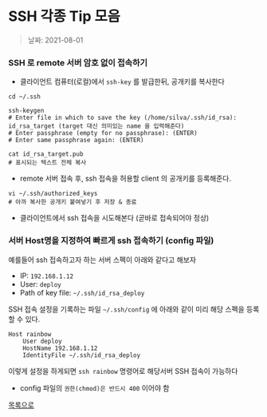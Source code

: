 # SSH 각종 Tip 모음

> 날짜: 2021-08-01


### SSH 로 remote 서버 암호 없이 접속하기

- 클라이언트 컴퓨터(로컬)에서 `ssh-key` 를 발급한뒤, 공개키를 복사한다
```
cd ~/.ssh

ssh-keygen
# Enter file in which to save the key (/home/silva/.ssh/id_rsa): id_rsa_target (target 대신 의미있는 name 을 입력해준다)
# Enter passphrase (empty for no passphrase): (ENTER)
# Enter same passphrase again: (ENTER)

cat id_rsa_target.pub
# 표시되는 텍스트 전체 복사
```
- remote 서버 접속 후, ssh 접속을 허용할 client 의 공개키를 등록해준다.
```
vi ~/.ssh/authorized_keys
# 아까 복사한 공개키 붙여넣기 후 저장 & 종료
```
- 클라이언트에서 ssh 접속을 시도해본다 (곧바로 접속되어야 정상)


### 서버 Host명을 지정하여 빠르게 ssh 접속하기 (config 파일)

예를들어 ssh 접속하고자 하는 서버 스펙이 아래와 같다고 해보자
- IP: `192.168.1.12`
- User: `deploy`
- Path of key file: `~/.ssh/id_rsa_deploy`

SSH 접속 설정을 기록하는 파일 `~/.ssh/config` 에 아래와 같이 미리 해당 스펙을 등록할 수 있다.
```
Host rainbow
    User deploy
    HostName 192.168.1.12
    IdentityFile ~/.ssh/id_rsa_deploy
```

이렇게 설정을 하게되면 `ssh rainbow` 명령어로 해당서버 SSH 접속이 가능하다

+ config 파일의 `권한(chmod)은 반드시 400` 이어야 함


[목록으로](https://shiwoo-park.github.io/blog/kor)
